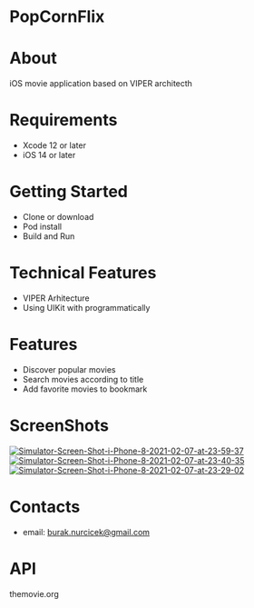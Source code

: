 # PopCornFlix

# About
iOS movie application based on VIPER architecth

# Requirements
* Xcode 12 or later
* iOS 14 or later

# Getting Started
* Clone or download
* Pod install
* Build and Run

# Technical Features
* VIPER Arhitecture
* Using UIKit with programmatically

# Features
* Discover popular movies
* Search movies according to title
* Add favorite movies to bookmark

# ScreenShots
<a href="https://ibb.co/rMvxXMf"><img src="https://i.ibb.co/rMvxXMf/Simulator-Screen-Shot-i-Phone-8-2021-02-07-at-23-59-37.png" alt="Simulator-Screen-Shot-i-Phone-8-2021-02-07-at-23-59-37" border="0"></a>
<a href="https://ibb.co/23H3F6b"><img src="https://i.ibb.co/23H3F6b/Simulator-Screen-Shot-i-Phone-8-2021-02-07-at-23-40-35.png" alt="Simulator-Screen-Shot-i-Phone-8-2021-02-07-at-23-40-35" border="0"></a>
<a href="https://ibb.co/2SwtWDw"><img src="https://i.ibb.co/2SwtWDw/Simulator-Screen-Shot-i-Phone-8-2021-02-07-at-23-29-02.png" alt="Simulator-Screen-Shot-i-Phone-8-2021-02-07-at-23-29-02" border="0"></a>

# Contacts
* email: burak.nurcicek@gmail.com

# API
themovie.org
